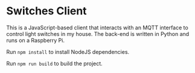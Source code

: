 # Switches Client
This is a JavaScript-based client that interacts with an MQTT interface to control light switches in my house. The back-end is written in Python and runs on a Raspberry Pi.

Run `npm install` to install NodeJS dependencies.

Run `npm run build` to build the project.
